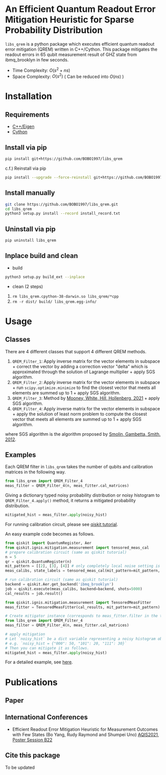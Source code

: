 # An Efficient Quantum Readout Error Mitigation Heuristic for Sparse Probability Distribution

`libs_qrem` is a python package which executes efficient quantum readout error mitigation (QREM) written in C++/Cython.
This package mitigates the readout errors in 65 qubit measurement result of GHZ state from ibmq_brooklyn in few seconds.
- Time Complexity: $O(s^2 + ns)$
- Space Complexity: $O(s^2)$ ( Can be reduced into $O(ns)$ )

# Installation

## Requirements
- [C++/Eigen](https://eigen.tuxfamily.org/index.php?title=Main_Page)
- [Cython](https://cython.org/)

## Install via pip
```sh
pip install git+https://github.com/BOBO1997/libs_qrem
```

c.f.) Reinstall via pip
```sh
pip install --upgrade --force-reinstall git+https://github.com/BOBO1997/libs_qrem
```

## Install manually
```sh
git clone https://github.com/BOBO1997/libs_qrem.git
cd libs_qrem
python3 setup.py install --record install_record.txt
```

## Uninstall via pip

```sh
pip uninstall libs_qrem
```

## Inplace build and clean

- build
```sh
python3 setup.py build_ext --inplace
```

- clean (2 steps)

1. `rm libs_qrem.cpython-38-darwin.so libs_qrem/*cpp`
2. `rm -r dist/ build/ libs_qrem.egg-info/`

# Usage

## Classes

There are 4 different classes that support 4 different QREM methods.

1. `QREM_Filter_1`: Apply inverse matrix for the vector elements in subspace + correct the vector by adding a correction vector "delta" which is approximated through the solution of Lagrange multiplier + apply SGS algorithm.
2. `QREM_Filter_2`: Apply inverse matrix for the vector elements in subspace + run `scipy.optimize.minimize` to find the closest vector that meets all elements are summed up to 1 + apply SGS algorithm.
3. `QREM_Filter_3`: Method by [Mooney, White, Hill, Hollenberg, 2021](https://arxiv.org/abs/2101.08946) + apply SGS algorithm.
4. `QREM_Filter_4`: Apply inverse matrix for the vector elements in subspace + apply the solution of least norm problem to compute the closest vector that meets all elements are summed up to 1 + apply SGS algorithm.

where SGS algorithm is the algorithm proposed by [Smolin, Gambetta, Smith, 2012](https://journals.aps.org/prl/abstract/10.1103/PhysRevLett.108.070502).

## Examples

Each QREM filter in `libs_qrem` takes the number of qubits and calibration matrices in the following way.
```py
from libs_qrem import QREM_Filter_4
meas_filter = QREM_Filter_4(n, meas_fitter.cal_matrices)
```
Giving a dictionary typed noisy probability distribution or noisy histogram to `QREM_Filter_4.apply()` method, it returns a mitigated probability distribution.
```py
mitigated_hist = meas_filter.apply(noisy_hist)
```

For running calibration circuit, please see [qiskit tutorial](https://qiskit.org/documentation/tutorials/noise/3_measurement_error_mitigation.html).

An easy example code becomes as follows.

```py
from qiskit import QuantumRegister, Aer
from qiskit.ignis.mitigation.measurement import tensored_meas_cal
# prepare calibration circuit (same as qiskit tutorial)
n = 5
qr = qiskit.QuantumRegister(n)
mit_pattern = [[2], [3], [4]] # only completely local noise setting is supported currently, but we will extend our mitigator soon
meas_calibs, state_labels = tensored_meas_cal(mit_pattern=mit_pattern, qr=qr, circlabel='mcal')

# run calibration circuit (same as qiskit tutorial)
backend = qiskit.Aer.get_backend('ibmq_brooklyn')
job = qiskit.execute(meas_calibs, backend=backend, shots=5000)
cal_results = job.result()

from qiskit.ignis.mitigation.measurement import TensoredMeasFitter
meas_fitter = TensoredMeasFitter(cal_results, mit_pattern=mit_pattern)

# Create mitigator instance (corresponds to meas_fitter.filter in the tutorial code.)
from libs_qrem import QREM_Filter_4
meas_filter = QREM_Filter_4(n, meas_fitter.cal_matrices)

# apply mitigation
# Let `noisy_hist` be a dict variable representing a noisy histogram obtained from `.get_counts()` method in `qiskit.result.Result` instance.
# e.g. `noisy_hist = {"000": 50, "101": 20, "111": 30}`
# Then you can mitigate it as follows.
mitigated_hist = meas_filter.apply(noisy_hist)
```

For a detailed example, see [here](https://github.com/BOBO1997/qip2021_poster549/blob/main/master_thesis/qrem_benchmarkings/ghz_states/brooklyn_main8192_mit8192/mitigation.ipynb).

# Publications

## Paper

## International Conferences
<!-- 
- [The 3rd Workshop on Quanutm Software, Information Processing Society of Japan](https://www.ipsj.or.jp/kenkyukai/event/qs3.html) 
-->
- Efficient Readout Error Mitigation Heuristic for Measurement Outcomes with Few
States (Bo Yang, Rudy Raymond and Shumpei Uno) [AQIS2021, Poster Session B22](http://aqis-conf.org/2021/)

## Cite this package

To be updated